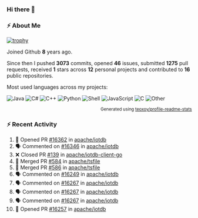 ### Hi there 👋

### :zap: About Me

[![trophy](https://github-profile-trophy.vercel.app/?username=HTHou&theme=onedark)](https://github.com/ryo-ma/github-profile-trophy)
   
Joined Github **8** years ago.

Since then I pushed **3073** commits, opened **46** issues, submitted **1275** pull requests, received **1** stars across **12** personal projects and contributed to **16** public repositories.

Most used languages across my projects:

![Java](https://img.shields.io/static/v1?style=flat-square&label=%E2%A0%80&color=555&labelColor=%23b07219&message=Java%EF%B8%B188.7%25)
![C#](https://img.shields.io/static/v1?style=flat-square&label=%E2%A0%80&color=555&labelColor=%23178600&message=C%23%EF%B8%B13.8%25)
![C++](https://img.shields.io/static/v1?style=flat-square&label=%E2%A0%80&color=555&labelColor=%23f34b7d&message=C%2B%2B%EF%B8%B12.7%25)
![Python](https://img.shields.io/static/v1?style=flat-square&label=%E2%A0%80&color=555&labelColor=%233572A5&message=Python%EF%B8%B11.4%25)
![Shell](https://img.shields.io/static/v1?style=flat-square&label=%E2%A0%80&color=555&labelColor=%2389e051&message=Shell%EF%B8%B10.7%25)
![JavaScript](https://img.shields.io/static/v1?style=flat-square&label=%E2%A0%80&color=555&labelColor=%23f1e05a&message=JavaScript%EF%B8%B10.5%25)
![C](https://img.shields.io/static/v1?style=flat-square&label=%E2%A0%80&color=555&labelColor=%23555555&message=C%EF%B8%B10.4%25)
![Other](https://img.shields.io/static/v1?style=flat-square&label=%E2%A0%80&color=555&labelColor=%23ededed&message=Other%EF%B8%B11.5%25)

<p align="right"><sub>Generated using <a href="https://github.com/marketplace/actions/profile-readme-stats">teoxoy/profile-readme-stats</a></sub></p>


<!--![](https://github.com/HTHou/HTHou/blob/output/github-contribution-grid-snake.svg)-->

<!--![Haonan Hou's github stats](https://github-readme-stats.vercel.app/api?username=HTHou&count_private=true&show_icons=true&theme=onedark)-->

<!--![Haonan Hou's wakatime stats](https://github-readme-stats.vercel.app/api/wakatime?username=HTHou&layout=compact&theme=onedark)-->

<!--![Top Langs](https://github-readme-stats.vercel.app/api/top-langs/?username=HTHou&theme=onedark&layout=compact)-->

### :zap: Recent Activity
<!--START_SECTION:activity-->
1. 💪 Opened PR [#16362](https://github.com/apache/iotdb/pull/16362) in [apache/iotdb](https://github.com/apache/iotdb)
2. 🗣 Commented on [#16346](https://github.com/apache/iotdb/issues/16346#issuecomment-3256768729) in [apache/iotdb](https://github.com/apache/iotdb)
3. ❌ Closed PR [#139](https://github.com/apache/iotdb-client-go/pull/139) in [apache/iotdb-client-go](https://github.com/apache/iotdb-client-go)
4. 🎉 Merged PR [#584](https://github.com/apache/tsfile/pull/584) in [apache/tsfile](https://github.com/apache/tsfile)
5. 🎉 Merged PR [#586](https://github.com/apache/tsfile/pull/586) in [apache/tsfile](https://github.com/apache/tsfile)
6. 🗣 Commented on [#16249](https://github.com/apache/iotdb/issues/16249#issuecomment-3226552139) in [apache/iotdb](https://github.com/apache/iotdb)
7. 🗣 Commented on [#16267](https://github.com/apache/iotdb/issues/16267#issuecomment-3226543044) in [apache/iotdb](https://github.com/apache/iotdb)
8. 🗣 Commented on [#16267](https://github.com/apache/iotdb/issues/16267#issuecomment-3226466989) in [apache/iotdb](https://github.com/apache/iotdb)
9. 🗣 Commented on [#16267](https://github.com/apache/iotdb/issues/16267#issuecomment-3226419471) in [apache/iotdb](https://github.com/apache/iotdb)
10. 💪 Opened PR [#16257](https://github.com/apache/iotdb/pull/16257) in [apache/iotdb](https://github.com/apache/iotdb)
<!--END_SECTION:activity-->

<!--
**HTHou/HTHou** is a ✨ _special_ ✨ repository because its `README.md` (this file) appears on your GitHub profile.

Here are some ideas to get you started:

- 🔭 I’m currently working on ...
- 🌱 I’m currently learning ...
- 👯 I’m looking to collaborate on ...
- 🤔 I’m looking for help with ...
- 💬 Ask me about ...
- 📫 How to reach me: ...
- 😄 Pronouns: ...
- ⚡ Fun fact: ...
-->
